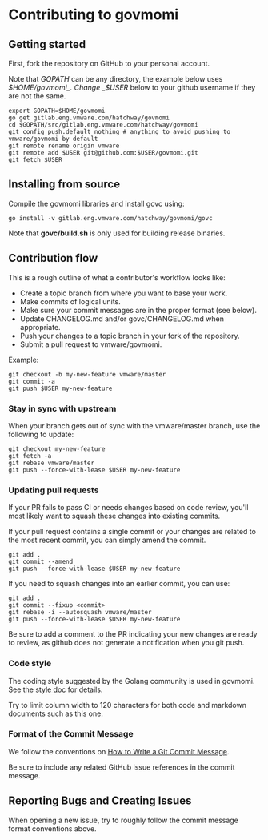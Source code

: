 # Contributing to govmomi

## Getting started

First, fork the repository on GitHub to your personal account.

Note that _GOPATH_ can be any directory, the example below uses _$HOME/govmomi_.
Change _$USER_ below to your github username if they are not the same.

``` shell
export GOPATH=$HOME/govmomi
go get gitlab.eng.vmware.com/hatchway/govmomi
cd $GOPATH/src/gitlab.eng.vmware.com/hatchway/govmomi
git config push.default nothing # anything to avoid pushing to vmware/govmomi by default
git remote rename origin vmware
git remote add $USER git@github.com:$USER/govmomi.git
git fetch $USER
```

## Installing from source

Compile the govmomi libraries and install govc using:

``` shell
go install -v gitlab.eng.vmware.com/hatchway/govmomi/govc
```

Note that **govc/build.sh** is only used for building release binaries.

## Contribution flow

This is a rough outline of what a contributor's workflow looks like:

- Create a topic branch from where you want to base your work.
- Make commits of logical units.
- Make sure your commit messages are in the proper format (see below).
- Update CHANGELOG.md and/or govc/CHANGELOG.md when appropriate.
- Push your changes to a topic branch in your fork of the repository.
- Submit a pull request to vmware/govmomi.

Example:

``` shell
git checkout -b my-new-feature vmware/master
git commit -a
git push $USER my-new-feature
```

### Stay in sync with upstream

When your branch gets out of sync with the vmware/master branch, use the following to update:

``` shell
git checkout my-new-feature
git fetch -a
git rebase vmware/master
git push --force-with-lease $USER my-new-feature
```

### Updating pull requests

If your PR fails to pass CI or needs changes based on code review, you'll most likely want to squash these changes into
existing commits.

If your pull request contains a single commit or your changes are related to the most recent commit, you can simply
amend the commit.

``` shell
git add .
git commit --amend
git push --force-with-lease $USER my-new-feature
```

If you need to squash changes into an earlier commit, you can use:

``` shell
git add .
git commit --fixup <commit>
git rebase -i --autosquash vmware/master
git push --force-with-lease $USER my-new-feature
```

Be sure to add a comment to the PR indicating your new changes are ready to review, as github does not generate a
notification when you git push.

### Code style

The coding style suggested by the Golang community is used in govmomi. See the
[style doc](https://github.com/golang/go/wiki/CodeReviewComments) for details.

Try to limit column width to 120 characters for both code and markdown documents such as this one.

### Format of the Commit Message

We follow the conventions on [How to Write a Git Commit Message](http://chris.beams.io/posts/git-commit/).

Be sure to include any related GitHub issue references in the commit message.

## Reporting Bugs and Creating Issues

When opening a new issue, try to roughly follow the commit message format conventions above.
